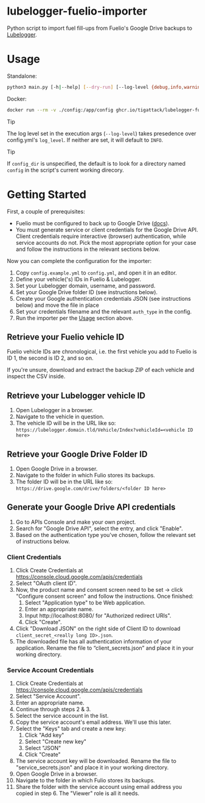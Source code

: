 # lubelogger-fuelio-importer

Python script to import fuel fill-ups from Fuelio's Google Drive backups to [Lubelogger](https://github.com/hargata/lubelog).

# Usage

Standalone:

```sh
python3 main.py [-h|--help] [--dry-run] [--log-level {debug,info,warning,error,critical}] [config_dir]
```

Docker:

```sh
docker run --rm -v ./config:/app/config ghcr.io/tigattack/lubelogger-fuelio-importer:latest [--dry-run]
```

> [!TIP]
> The log level set in the execution args (`--log-level`) takes presedence over config.yml's `log_level`. If neither are set, it will default to `INFO`.

> [!TIP]
> If `config_dir` is unspecified, the default is to look for a directory named `config` in the script's current working direcory.

# Getting Started

First, a couple of prerequisites:

* Fuelio must be configured to back up to Google Drive ([docs](https://www.fuel.io/faq_backup_help.html)).
* You must generate service or client credentials for the Google Drive API. Client credentials require interactive (browser) authentication, while service accounts do not. Pick the most appropriate option for your case and follow the instructions in the relevant sections below.

Now you can complete the configuration for the importer:

1. Copy `config.example.yml` to `config.yml`, and open it in an editor.
2. Define your vehicle('s) IDs in Fuelio & Lubelogger.
3. Set your Lubelogger domain, username, and password.
4. Set your Google Drive folder ID (see instructions below).
5. Create your Google authentication credentials JSON (see instructions below) and move the file in place
6. Set your credentials filename and the relevant `auth_type` in the config.
7. Run the importer per the [Usage](#usage) section above.

## Retrieve your Fuelio vehicle ID

Fuelio vehicle IDs are chronological, i.e. the first vehicle you add to Fuelio is ID 1, the second is ID 2, and so on.

If you're unsure, download and extract the backup ZIP of each vehicle and inspect the CSV inside.

## Retrieve your Lubelogger vehicle ID

1. Open Lubelogger in a browser.
2. Navigate to the vehicle in question.
3. The vehicle ID will be in the URL like so: `https://lubelogger.domain.tld/Vehicle/Index?vehicleId=<vehicle ID here>`

## Retrieve your Google Drive Folder ID

1. Open Google Drive in a browser.
2. Navigate to the folder in which Fulio stores its backups.
3. The folder ID will be in the URL like so: `https://drive.google.com/drive/folders/<folder ID here>`

## Generate your Google Drive API credentials

1. Go to APIs Console and make your own project.
2. Search for "Google Drive API", select the entry, and click "Enable".
3. Based on the authentication type you've chosen, follow the relevant set of instructions below.

### Client Credentials

1. Click Create Credentials at https://console.cloud.google.com/apis/credentials
2. Select "OAuth client ID".
3. Now, the product name and consent screen need to be set -> click "Configure consent screen" and follow the instructions. Once finished:
    1. Select "Application type" to be Web application.
    2. Enter an appropriate name.
    3. Input http://localhost:8080/ for "Authorized redirect URIs".
    4. Click "Create".
4. Click "Download JSON" on the right side of Client ID to download `client_secret_<really long ID>.json`.
5. The downloaded file has all authentication information of your application. Rename the file to “client_secrets.json” and place it in your working directory.

### Service Account Credentials

1. Click Create Credentials at https://console.cloud.google.com/apis/credentials
2. Select "Service Account".
3. Enter an appropriate name.
4. Continue through steps 2 & 3.
5. Select the service account in the list.
6. Copy the service account's email address. We'll use this later.
7. Select the "Keys" tab and create a new key:
    1. Click "Add key"
    2. Select "Create new key"
    3. Select "JSON"
    4. Click "Create"
8. The service account key will be downloaded. Rename the file to "service_secrets.json"  and place it in your working directory.
9. Open Google Drive in a browser.
10. Navigate to the folder in which Fulio stores its backups.
11. Share the folder with the service account using email address you copied in step 6. The "Viewer" role is all it needs.
